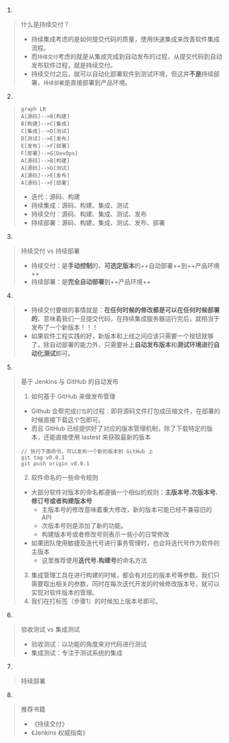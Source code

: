 1.
> 什么是持续交付？
> - 持续集成考虑的是如何提交代码的质量，使用快速集成来改善软件集成流程。
> - 而`持续交付`考虑的就是从集成完成到自动发布的过程，从提交代码到自动发布软件过程，就是持续交付。
> - 持续交付之后，就可以自动化部署软件到测试环境，但这并**不是**持续部署，`持续部署`是直接部署到产品环境。

2.
>
> ```
> graph LR
> A[源码]-->B[构建]
> B[构建]-->C[集成]
> C[集成]-->D[测试]
> D[测试]-->E[发布]
> E[发布]-->F[部署]
> F[部署]-->G[DevOps]
> A[源码]-->B[构建]
> A[源码]-->D[测试]
> A[源码]-->E[发布]
> A[源码]-->F[部署]
> ```
> - 迭代：源码、构建
> - 持续集成：源码、构建、集成、测试
> - 持续交付：源码、构建、集成、测试、发布
> - 持续部署：源码、构建、集成、测试、发布、部署

3.
> 持续交付 vs 持续部署
> - 持续交付：是**手动控制**的、**可选定版本**的++自动部署++到++产品环境++
> - 持续部署：是**完全自动部署**到++产品环境++

4.
> - 持续交付要做的事情就是：**在任何时候的修改都是可以在任何时候部署的**，意味着我们一旦提交代码，在持续集成服务器运行完后，就相当于发布了一个新版本！！！
> - 如果软件工程实践的好，新版本和上线之间应该只需要一个按钮就够了。除自动部署的能力外，只需要补上**自动发布版本**和**测试环境进行自动化测试**即可。

5.
> 基于 Jenkins 与 GitHub 的自动发布
> 1. 如何基于 GitHub 来做发布管理
> - Github 会帮完成`打包`的过程：即将源码文件打包成压缩文件，在部署的时候直接下载这个包即可。
> - 而且 GitHub 已经提供好了对应的版本管理机制，除了下载特定的版本，还能直接使用 lastest 来获取最新的版本
> ```
> // 执行下面命令，可以发布一个新的版本到 GitHub 上
> git tag v0.0.1
> git push origin v0.0.1
> ```
> 2. 软件命名的一些命令规则
> - 大部分软件对版本的命名都遵循一个相似的规则：**主版本号.次版本号.修订号或者构建版本号**
>   - 主版本号的修改意味着重大修改，新的版本可能已经不兼容旧的 API
>   - 次版本号则是添加了新的功能。
>   - 构建版本号或者修改号则表示一些小的日常修改
> - 如果团队使用敏捷及迭代号进行事务管理时，也会将迭代号作为软件的主版本
>   - 这里推荐使用**迭代号.构建号**的命名方法
> 3. 集成管理工具在进行构建的时候，都会有对应的版本号等参数。我们只需要取出相关的参数，同时在每次迭代开发的时候修改版本号，就可以实现对软件版本的管理。
> 4. 我们在打标签（步骤1）的时候加上版本号即可。

6.
> 验收测试 vs 集成测试
>   - 验收测试：以功能的角度来对代码进行测试
>   - 集成测试：专注于测试系统的集成

7.
> 持续部署

8.
> 推荐书籍
> - 《持续交付》
> - 《Jenkins 权威指南》